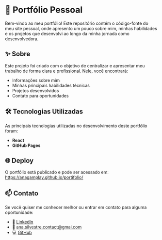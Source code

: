 # 🌟 Portfólio Pessoal

Bem-vindo ao meu portfólio! Este repositório contém o código-fonte do meu site pessoal, onde apresento um pouco sobre mim, minhas habilidades e os projetos que desenvolvi ao longo da minha jornada como desenvolvedora.

## ✨ Sobre

Este projeto foi criado com o objetivo de centralizar e apresentar meu trabalho de forma clara e profissional. Nele, você encontrará:

- Informações sobre mim
- Minhas principais habilidades técnicas
- Projetos desenvolvidos
- Contato para oportunidades

## 🛠️ Tecnologias Utilizadas

As principais tecnologias utilizadas no desenvolvimento deste portfólio foram:

- **React**
- **GitHub Pages**

## 🌐 Deploy

O portfólio está publicado e pode ser acessado em:  
<a href="https://anagamplay.github.io/portifolio/" target="_blank" rel="noopener noreferrer">https://anagamplay.github.io/portifolio/</a>

## 📫 Contato

Se você quiser me conhecer melhor ou entrar em contato para alguma oportunidade:

- 💼 <a href="https://www.linkedin.com/in/ana-clara-oliveira-47853b2a9/" target="_blank" rel="noopener noreferrer">LinkedIn</a>  
- 📧 ana.silvestre.contact@gmai.com  
- 💻 <a href="https://github.com/anagamplay" target="_blank" rel="noopener noreferrer">GitHub</a>  

